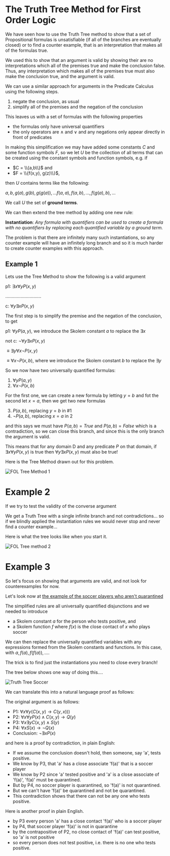 # The Truth Tree Method for First Order Logic

We have seen how to use the Truth Tree method to show that a set of Propositional formulas is unsatisfiable 
(if all of the branches are eventually closed) or to find a counter example, that is an interpretation that
makes all of the formulas true.

We used this to show that an argument is valid by showing their are no interpretations which all of the premises
true and make the conclusion false.  Thus, any interpretation which makes all of the premises true must also make
the conclusion true, and the argument is valid.

We can use a similar approach for arguments in the Predicate Calculus using the following steps.
1. negate the conclusion, as usual
2. simplify all of the premises and the negation of the conclusion

This leaves us with a set of formulas with the following properties
* the formulas only have universal quantifiers
* the only operators are $\wedge$ and $\vee$ and any negations only appear directly in front of predicates

In making this simplification we may have added some constants $C$ and some function symbols $F$, so we let
$U$ be the collection of all terms that can be created using the constant symbols and function symbols, e.g.
if 
* $C = \\{a,b\\}$ and
* $F = \\{f(x,y), g(z)\\}$,

then $U$ contains terms like the following:

$a, b, g(a), g(b), g(g(a)), \ldots f(a,a), f(a,b), \ldots, f(g(a), b), \ldots$

We call $U$ the set of **ground terms**.

We can then extend the tree method by adding one new rule:

**Instantiation**: _Any formula with quantifiers can be used to create a formula with no quantifiers 
by replacing each quantified variable by a ground term._

The problem is that there are infinitely many such instantiations, so any counter example will have an infinitely long branch
and so it is much harder to create counter examples with this approach.


## Example 1
Lets use the Tree Method to show the following is a valid argument

p1: $\exists x \forall y P(x,y)$

............................

c: $\forall y \exists x P(x,y)$

The first step is to simplify the premise and the negation of the conclusion, to get

p1: $\forall y P(a,y)$, we introduce the Skolem constant $a$ to replace the $\exists x$

not c: $\neg \forall y \exists x P(x,y)$

$\equiv \exists y \forall x \neg P(x,y)$

$\equiv \forall x \neg P(x,b)$, where we introduce the Skolem constant $b$ to replace the $\exists y$

So we now have two universally quantified formulas:

1. $\forall y P(a,y)$
2. $\forall x \neg P(x,b)$

For the first one, we can create a new formula by letting $y=b$ and fot the second let $x=a$, then we get two new formulas

3. $P(a,b)$, replacing $y=b$ in #1
4. $\neg P(a,b)$, replacing $x=a$ in $2$

and this says we must have $P(a,b)=True$ and $P(a,b)=False$ which is a contradiction, so we can close this branch,
and since this is the only branch the argument is valid.

This means that for any domain D and any predicate $P$ on that domain, if  $\exists x \forall y P(x,y)$ is true
then $\forall y \exists x P(x,y)$ must also be true!

Here is the Tree Method drawn out for this problem.

![FOL Tree Method 1](https://github.com/tjhickey724/discrete_math/blob/main/notes/predicate_calculus/FOLtreeMethod1.jpg)

# Example 2
If we try to test the validity of the converse argument


We get a Truth Tree with a single infinite branch and not contradictions... so if we blindly applied the instantiation rules
we would never stop and never find a counter example...

Here is what the tree looks like when you start it.

![FOL Tree method 2](https://github.com/tjhickey724/discrete_math/blob/main/notes/predicate_calculus/FOLtreeMethod2.jpg)

# Example 3
So let's focus on showing that arguments are valid, and not look for counterexamples for now.

Let's look now at [the example of the soccer players who aren't quarantined](https://github.com/tjhickey724/discrete_math/blob/main/notes/predicate_calculus/FOLtreemethodExample1.md)

The simplified rules are all universally quantified disjunctions and we needed to introduce 
* a Skolem constant $a$ for the person who tests positive, and
* a Skolem function $f$ where $f(x)$ is the close contact of $x$ who plays soccer

We can then replace the universally quantified variables with any expressions formed from the
Skolem constants and functions. In this case, with $a, f(a), f(f(a)), \ldots$.

The trick is to find just the instantiations you need to close every branch!

The tree below shows one way of doing this....

![Truth Tree Soccer](https://github.com/tjhickey724/discrete_math/blob/main/notes/predicate_calculus/truth_tree_soccer.jpg)

We can translate this into a natural language proof as follows:

The original argument is as follows:
* P1: $\forall x \forall y (C(x,y) \rightarrow C(y,x)))$
* P2: $\forall x \forall y P(x)\wedge C(x,y) \rightarrow Q(y)$
* P3: $\forall x \exists y C(x,y)\wedge S(y)$
* P4: $\forall x S(x) \rightarrow \neg Q(x)$
* Conclusion: $\neg \exists x P(x)$

and here is a proof by contradiction, in plain English:
* If we assume the conclusion doesn't hold, then someone, say 'a', tests positive.
* We know by P3, that 'a' has a close associate 'f(a)' that is a soccer player
* We know by P2 since 'a' tested positive and 'a' is a close associate of 'f(a)', 'f(a)' must be quarantined.
* But by P4, no soccer player is quarantined, so 'f(a)' is not quarantined.
* But we can't have 'f(a)' be quarantined and not be quarantined.
* This contradiction shows that there can not be any one who tests positive.

Here is another proof in plain English.
* by P3 every person 'a' has a close contact 'f(a)' who is a soccer player
* by P4, that soccer player 'f(a)' is not in quarantine
* by the contrapositive of P2, no close contact of 'f(a)' can test positive, so 'a' is not positive
* so every person does not test positive, i.e. there is no one who tests positive.

  





